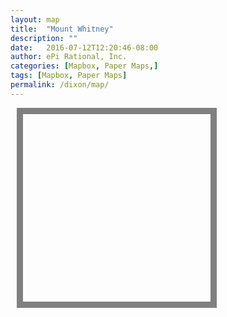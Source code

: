 ```yaml
---
layout: map
title:  "Mount Whitney"
description: ""
date:   2016-07-12T12:20:46-08:00
author: ePi Rational, Inc.
categories: [Mapbox, Paper Maps,]
tags: [Mapbox, Paper Maps]
permalink: /dixon/map/
---
```


<style>
#mapsmall {
  width:0px;
  height:0px;
  margin-left:0px;
  margin-top:0px;
  border:0px;
}

@media only screen and (min-width: 800px) {
    /* CSS for devices with size > min-width */
    #mapsmall {
      width:300px;
      height:300px;
      margin-left:10px;
      margin-top:10px;
      border:10px solid gray;
    }
}
</style>

<div id="map" class="map"></div>
<div id="mapsmall" ></div>


<script>

var bounds = [     // WSEN
    [-117.6,32.4], // Southwest coordinates
    [-116.8,33.3]  // Northeast coordinates
];

var map = new mapboxgl.Map({
    container: 'map',
    style: 'mapbox://styles/roblabs/ciomh54ic000kbolza4305pev',
    zoom: 10,
    minZoom: 10,
    center: [-117.050100, 33.157930]
});

map.addControl(new mapboxgl.FullscreenControl());
map.addControl(new mapboxgl.NavigationControl());


var mapsmall = new mapboxgl.Map({
    container: "mapsmall",
    style: "mapbox://styles/roblabs/ciomh54ic000kbolza4305pev",
    zoom: 9,
    maxZoom: 9,
    center: [-117.050100, 33.157930],
    maxBounds: bounds,
    attributionControl: false
});

var routeGeojson = {"type":"Feature","properties":{},"geometry":{"coordinates":[[-117.082771,33.027911],[-117.082141,33.023758],[-117.077534,33.021977],[-117.078478,33.022719],[-117.0781,33.031289],[-117.072974,33.044313],[-117.072463,33.052195],[-117.068814,33.062229],[-117.070047,33.075322],[-117.074267,33.084491],[-117.090437,33.101174],[-117.10276,33.122258],[-117.103345,33.125868],[-117.100675,33.128206],[-117.086447,33.132902],[-117.089451,33.139711],[-117.060268,33.151725],[-117.05632,33.151756],[-117.058561,33.156524],[-117.058182,33.161106],[-117.055801,33.162979],[-117.05558,33.165081],[-117.051773,33.166824],[-117.051529,33.163818],[-117.052673,33.162544],[-117.050453,33.161518],[-117.049415,33.159411]],"type":"LineString"}};

map.on('load', function () {

    map.addLayer({
        "id": "route",
        "type": "line",
        "source": {
            "type": "geojson",
            "data":  routeGeojson
        },
        "layout": {
            "line-join": "round",
            "line-cap": "round"
        },
        "paint": {
            "line-color": "#f00",
            "line-width": 4
        }
    }, "road-label-large");  // before()
});

mapsmall.on('load', function () {

    mapsmall.addLayer({
        "id": "route",
        "type": "line",
        "source": {
            "type": "geojson",
            "data":  routeGeojson
        },
        "layout": {
            "line-join": "round",
            "line-cap": "round"
        },
        "paint": {
            "line-color": "#f00",
            "line-width": 4
        }
    });
});

// when either map finishes moving, trigger an update on the other one.
<!-- map.on('moveend', follow).on('zoomend', follow); -->
mapsmall.on('moveend', follow).on('zoomend', follow);

// quiet is a cheap and dirty way of avoiding a problem in which one map
// syncing to another leads to the other map syncing to it, and so on
// ad infinitum. this says that while we are calling sync, do not try to
// loop again and sync other maps
var quiet = false;
function follow(e) {
    if (quiet) return;
    quiet = true;
    if (e.target === map) sync(mapsmall, e);
    if (e.target === mapsmall) sync(map, e);
    quiet = false;
}

// sync simply steals the settings from the moved map (e.target)
// and applies them to the other map.
function sync(mapToSync, e) {

  mapToSync.easeTo({
    center: e.target.getCenter()
    });
}


</script>
